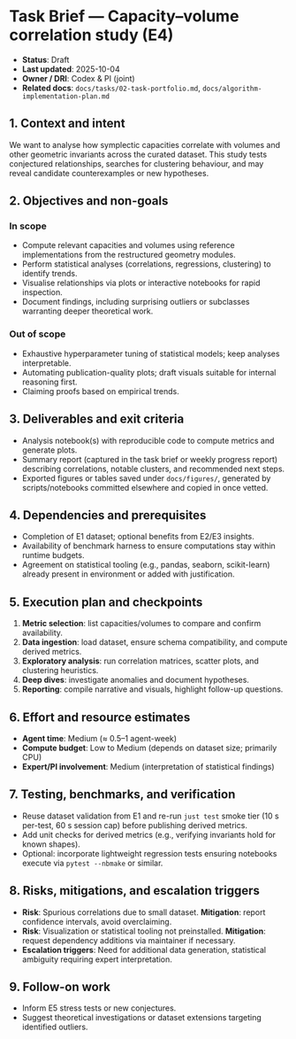 # Task Brief — Capacity–volume correlation study (E4)

- **Status**: Draft
- **Last updated**: 2025-10-04
- **Owner / DRI**: Codex & PI (joint)
- **Related docs**: `docs/tasks/02-task-portfolio.md`, `docs/algorithm-implementation-plan.md`

## 1. Context and intent

We want to analyse how symplectic capacities correlate with volumes and other geometric invariants
across the curated dataset. This study tests conjectured relationships, searches for clustering
behaviour, and may reveal candidate counterexamples or new hypotheses.

## 2. Objectives and non-goals

### In scope

- Compute relevant capacities and volumes using reference implementations from the restructured
  geometry modules.
- Perform statistical analyses (correlations, regressions, clustering) to identify trends.
- Visualise relationships via plots or interactive notebooks for rapid inspection.
- Document findings, including surprising outliers or subclasses warranting deeper theoretical work.

### Out of scope

- Exhaustive hyperparameter tuning of statistical models; keep analyses interpretable.
- Automating publication-quality plots; draft visuals suitable for internal reasoning first.
- Claiming proofs based on empirical trends.

## 3. Deliverables and exit criteria

- Analysis notebook(s) with reproducible code to compute metrics and generate plots.
- Summary report (captured in the task brief or weekly progress report) describing correlations,
  notable clusters, and recommended next steps.
- Exported figures or tables saved under `docs/figures/`, generated by scripts/notebooks committed
  elsewhere and copied in once vetted.

## 4. Dependencies and prerequisites

- Completion of E1 dataset; optional benefits from E2/E3 insights.
- Availability of benchmark harness to ensure computations stay within runtime budgets.
- Agreement on statistical tooling (e.g., pandas, seaborn, scikit-learn) already present in
  environment or added with justification.

## 5. Execution plan and checkpoints

1. **Metric selection**: list capacities/volumes to compare and confirm availability.
1. **Data ingestion**: load dataset, ensure schema compatibility, and compute derived metrics.
1. **Exploratory analysis**: run correlation matrices, scatter plots, and clustering heuristics.
1. **Deep dives**: investigate anomalies and document hypotheses.
1. **Reporting**: compile narrative and visuals, highlight follow-up questions.

## 6. Effort and resource estimates

- **Agent time**: Medium (≈ 0.5–1 agent-week)
- **Compute budget**: Low to Medium (depends on dataset size; primarily CPU)
- **Expert/PI involvement**: Medium (interpretation of statistical findings)

## 7. Testing, benchmarks, and verification

- Reuse dataset validation from E1 and re-run `just test` smoke tier (10 s per-test, 60 s session
  cap) before publishing derived metrics.
- Add unit checks for derived metrics (e.g., verifying invariants hold for known shapes).
- Optional: incorporate lightweight regression tests ensuring notebooks execute via
  `pytest --nbmake` or similar.

## 8. Risks, mitigations, and escalation triggers

- **Risk**: Spurious correlations due to small dataset. **Mitigation**: report confidence intervals,
  avoid overclaiming.
- **Risk**: Visualization or statistical tooling not preinstalled. **Mitigation**: request
  dependency additions via maintainer if necessary.
- **Escalation triggers**: Need for additional data generation, statistical ambiguity requiring
  expert interpretation.

## 9. Follow-on work

- Inform E5 stress tests or new conjectures.
- Suggest theoretical investigations or dataset extensions targeting identified outliers.
